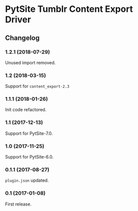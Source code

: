 # PytSite Tumblr Content Export Driver


## Changelog


### 1.2.1 (2018-07-29)

Unused import removed.


### 1.2 (2018-03-15)

Support for `content_export-2.3`


### 1.1.1 (2018-01-26)

Init code refactored.


### 1.1 (2017-12-13)

Support for PytSite-7.0.


### 1.0 (2017-11-25)

Support for PytSite-6.0.


### 0.1.1 (2017-08-27)

`plugin.json` updated.


### 0.1 (2017-01-08)

First release.
